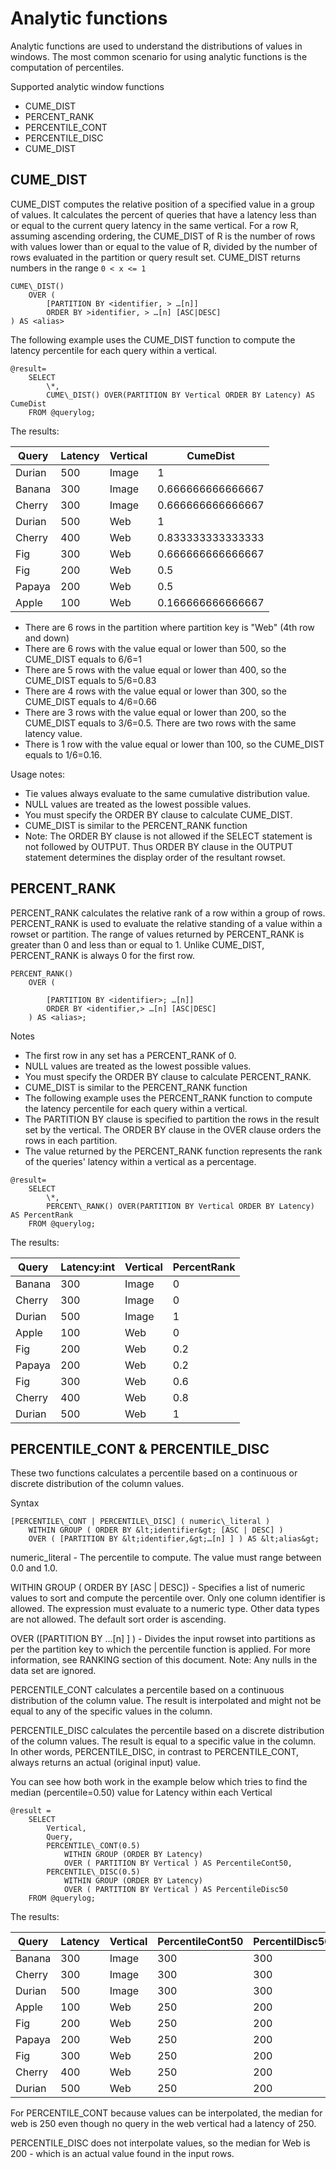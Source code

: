 
# Analytic functions

Analytic functions are used to understand the distributions of values in windows. The most common scenario for using analytic functions is the computation of percentiles.

Supported analytic window functions

- CUME\_DIST
- PERCENT\_RANK
- PERCENTILE\_CONT
- PERCENTILE\_DISC
- CUME\_DIST

## CUME\_DIST

CUME\_DIST computes the relative position of a specified value in a group of values. It calculates the percent of queries that have a latency less than or equal to the current query latency in the same vertical. For a row R, assuming ascending ordering, the CUME\_DIST of R is the number of rows with values lower than or equal to the value of R, divided by the number of rows evaluated in the partition or query result set. CUME\_DIST returns numbers in the range `0 < x <= 1`

```
CUME\_DIST()
    OVER (
        [PARTITION BY <identifier, > …[n]]
        ORDER BY >identifier, > …[n] [ASC|DESC]
) AS <alias>
```

The following example uses the CUME\_DIST function to compute the latency percentile for each query within a vertical.

```
@result=
    SELECT
        \*,
        CUME\_DIST() OVER(PARTITION BY Vertical ORDER BY Latency) AS CumeDist
    FROM @querylog;
```

The results:

| **Query** | **Latency** | **Vertical** | **CumeDist** |
| --- | --- | --- | --- |
| Durian | 500 | Image | 1 |
| Banana | 300 | Image | 0.666666666666667 |
| Cherry | 300 | Image | 0.666666666666667 |
| Durian | 500 | Web | 1 |
| Cherry | 400 | Web | 0.833333333333333 |
| Fig | 300 | Web | 0.666666666666667 |
| Fig | 200 | Web | 0.5 |
| Papaya | 200 | Web | 0.5 |
| Apple | 100 | Web | 0.166666666666667 |

- There are 6 rows in the partition where partition key is &quot;Web&quot; (4th row and down)
- There are 6 rows with the value equal or lower than 500, so the CUME\_DIST equals to 6/6=1
- There are 5 rows with the value equal or lower than 400, so the CUME\_DIST equals to 5/6=0.83
- There are 4 rows with the value equal or lower than 300, so the CUME\_DIST equals to 4/6=0.66
- There are 3 rows with the value equal or lower than 200, so the CUME\_DIST equals to 3/6=0.5. There are two rows with the same latency value.
- There is 1 row with the value equal or lower than 100, so the CUME\_DIST equals to 1/6=0.16.

Usage notes:

- Tie values always evaluate to the same cumulative distribution value.
- NULL values are treated as the lowest possible values.
- You must specify the ORDER BY clause to calculate CUME\_DIST.
- CUME\_DIST is similar to the PERCENT\_RANK function
- Note: The ORDER BY clause is not allowed if the SELECT statement is not followed by OUTPUT. Thus ORDER BY clause in the OUTPUT statement determines the display order of the resultant rowset.

## PERCENT\_RANK

PERCENT\_RANK calculates the relative rank of a row within a group of rows. PERCENT\_RANK is used to evaluate the relative standing of a value within a rowset or partition. The range of values returned by PERCENT\_RANK is greater than 0 and less than or equal to 1. Unlike CUME\_DIST, PERCENT\_RANK is always 0 for the first row.


```
PERCENT_RANK()
    OVER (

        [PARTITION BY <identifier>; …[n]]
        ORDER BY <identifier,> …[n] [ASC|DESC]
    ) AS <alias>;
```

Notes

- The first row in any set has a PERCENT\_RANK of 0.
- NULL values are treated as the lowest possible values.
- You must specify the ORDER BY clause to calculate PERCENT\_RANK.
- CUME\_DIST is similar to the PERCENT\_RANK function
- The following example uses the PERCENT\_RANK function to compute the latency percentile for each query within a vertical.
- The PARTITION BY clause is specified to partition the rows in the result set by the vertical. The ORDER BY clause in the OVER clause orders the rows in each partition.
- The value returned by the PERCENT\_RANK function represents the rank of the queries&#39; latency within a vertical as a percentage.

```
@result=
    SELECT
        \*,
        PERCENT\_RANK() OVER(PARTITION BY Vertical ORDER BY Latency) AS PercentRank
    FROM @querylog;
```

The results:

| **Query** | **Latency:int** | **Vertical** | **PercentRank** |
| --- | --- | --- | --- |
| Banana | 300 | Image | 0 |
| Cherry | 300 | Image | 0 |
| Durian | 500 | Image | 1 |
| Apple | 100 | Web | 0 |
| Fig | 200 | Web | 0.2 |
| Papaya | 200 | Web | 0.2 |
| Fig | 300 | Web | 0.6 |
| Cherry | 400 | Web | 0.8 |
| Durian | 500 | Web | 1 |

## PERCENTILE\_CONT &amp; PERCENTILE\_DISC

These two functions calculates a percentile based on a continuous or discrete distribution of the column values.

Syntax

```
[PERCENTILE\_CONT | PERCENTILE\_DISC] ( numeric\_literal )
    WITHIN GROUP ( ORDER BY &lt;identifier&gt; [ASC | DESC] )
    OVER ( [PARTITION BY &lt;identifier,&gt;…[n] ] ) AS &lt;alias&gt;
```

numeric\_literal - The percentile to compute. The value must range between 0.0 and 1.0.

WITHIN GROUP ( ORDER BY [ASC | DESC]) - Specifies a list of numeric values to sort and compute the percentile over. Only one column identifier is allowed. The expression must evaluate to a numeric type. Other data types are not allowed. The default sort order is ascending.

OVER ([PARTITION BY …[n] ] ) - Divides the input rowset into partitions as per the partition key to which the percentile function is applied. For more information, see RANKING section of this document. Note: Any nulls in the data set are ignored.

PERCENTILE\_CONT calculates a percentile based on a continuous distribution of the column value. The result is interpolated and might not be equal to any of the specific values in the column.

PERCENTILE\_DISC calculates the percentile based on a discrete distribution of the column values. The result is equal to a specific value in the column. In other words, PERCENTILE\_DISC, in contrast to PERCENTILE\_CONT, always returns an actual (original input) value.

You can see how both work in the example below which tries to find the median (percentile=0.50) value for Latency within each Vertical

```
@result =
    SELECT
        Vertical,
        Query,
        PERCENTILE\_CONT(0.5)
            WITHIN GROUP (ORDER BY Latency)
            OVER ( PARTITION BY Vertical ) AS PercentileCont50,
        PERCENTILE\_DISC(0.5)
            WITHIN GROUP (ORDER BY Latency)
            OVER ( PARTITION BY Vertical ) AS PercentileDisc50
    FROM @querylog;
```

The results:

| **Query** | **Latency** | **Vertical** | **PercentileCont50** | **PercentilDisc50** |
| --- | --- | --- | --- | --- |
| Banana | 300 | Image | 300 | 300 |
| Cherry | 300 | Image | 300 | 300 |
| Durian | 500 | Image | 300 | 300 |
| Apple | 100 | Web | 250 | 200 |
| Fig | 200 | Web | 250 | 200 |
| Papaya | 200 | Web | 250 | 200 |
| Fig | 300 | Web | 250 | 200 |
| Cherry | 400 | Web | 250 | 200 |
| Durian | 500 | Web | 250 | 200 |

For PERCENTILE\_CONT because values can be interpolated, the median for web is 250 even though no query in the web vertical had a latency of 250.

PERCENTILE\_DISC does not interpolate values, so the median for Web is 200 - which is an actual value found in the input rows.

